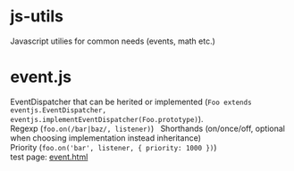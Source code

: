 # js-utils
Javascript utilies for common needs (events, math etc.)

# event.js
EventDispatcher that can be herited or implemented (`Foo extends eventjs.EventDispatcher, eventjs.implementEventDispatcher(Foo.prototype)`).    
Regexp (`foo.on(/bar|baz/, listener)`)    
Shorthands (on/once/off, optional when choosing implementation instead inheritance)    
Priority (`foo.on('bar', listener, { priority: 1000 })`)    
test page: [event.html](http://htmlpreview.github.io/?https://github.com/jniac/js-utils/blob/master/test/event.html)  

